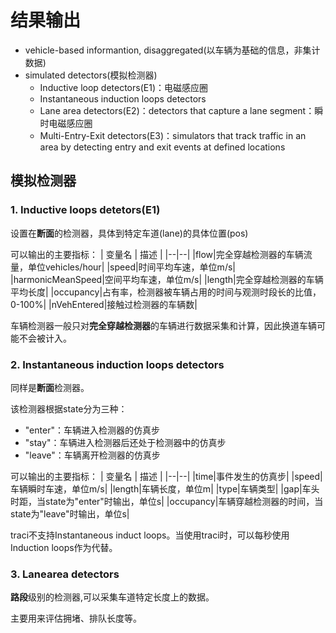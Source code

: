 # 结果输出

* vehicle-based informantion, disaggregated(以车辆为基础的信息，非集计数据)
* simulated detectors(模拟检测器)
  * Inductive loop detectors(E1)：电磁感应圈
  * Instantaneous induction loops detectors
  * Lane area detectors(E2)：detectors that capture a lane segment：瞬时电磁感应圈
  * Multi-Entry-Exit detectors(E3)：simulators that track traffic in an area by detecting entry and exit events at defined locations

## 模拟检测器

### 1. Inductive loops detetors(E1)

设置在**断面**的检测器，具体到特定车道(lane)的具体位置(pos)

可以输出的主要指标：
| 变量名 | 描述 |
|--|--|
|flow|完全穿越检测器的车辆流量，单位vehicles/hour|
|speed|时间平均车速，单位m/s|
|harmonicMeanSpeed|空间平均车速，单位m/s|
|length|完全穿越检测器的车辆平均长度|
|occupancy|占有率，检测器被车辆占用的时间与观测时段长的比值，0-100%|
|nVehEntered|接触过检测器的车辆数|

车辆检测器一般只对**完全穿越检测器**的车辆进行数据采集和计算，因此换道车辆可能不会被计入。

### 2. Instantaneous induction loops detectors

同样是**断面**检测器。

该检测器根据state分为三种：

* "enter"：车辆进入检测器的仿真步
* "stay"：车辆进入检测器后还处于检测器中的仿真步
* "leave"：车辆离开检测器的仿真步

可以输出的主要指标：
| 变量名 | 描述 |
|--|--|
|time|事件发生的仿真步|
|speed|车辆瞬时车速，单位m/s|
|length|车辆长度，单位m|
|type|车辆类型|
|gap|车头时距，当state为"enter"时输出，单位s|
|occupancy|车辆穿越检测器的时间，当state为"leave"时输出，单位s|

traci不支持Instantaneous induct loops。当使用traci时，可以每秒使用Induction loops作为代替。

### 3. Lanearea detectors

**路段**级别的检测器,可以采集车道特定长度上的数据。

主要用来评估拥堵、排队长度等。

